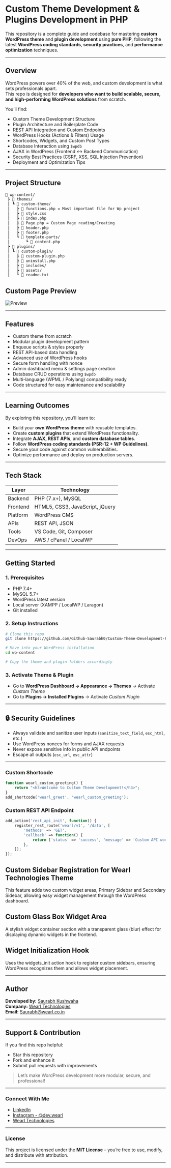 # Custom Theme Development & Plugins Development in PHP

This repository is a complete guide and codebase for mastering **custom WordPress theme** and **plugin development** using **pure PHP**, following the latest **WordPress coding standards**, **security practices**, and **performance optimization** techniques.

---

## Overview

WordPress powers over 40% of the web, and custom development is what sets professionals apart.  
This repo is designed for **developers who want to build scalable, secure, and high-performing WordPress solutions** from scratch.

You’ll find:
- Custom Theme Development Structure  
- Plugin Architecture and Boilerplate Code  
- REST API Integration and Custom Endpoints  
- WordPress Hooks (Actions & Filters) Usage  
- Shortcodes, Widgets, and Custom Post Types  
- Database Interaction using `$wpdb`  
- AJAX in WordPress (Frontend ↔ Backend Communication)  
- Security Best Practices (CSRF, XSS, SQL Injection Prevention)  
- Deployment and Optimization Tips  

---

## Project Structure

```bash
📁 wp-content/
 ┣ 📂 themes/
 ┃ ┗ 📂 custom-theme/
 ┃   ┣ 📜 functions.php = Most important file for Wp project
 ┃   ┣ 📜 style.css
 ┃   ┣ 📜 index.php
 ┃   ┣ 📜 Page.php = Custom Page reading/Creating
 ┃   ┣ 📜 header.php
 ┃   ┣ 📜 footer.php
 ┃   ┗ 📂 template-parts/
 ┃       ┗ 📜 content.php
 ┣ 📂 plugins/
 ┃ ┗ 📂 custom-plugin/
 ┃   ┣ 📜 custom-plugin.php
 ┃   ┣ 📜 uninstall.php
 ┃   ┣ 📂 includes/
 ┃   ┣ 📂 assets/
 ┃   ┗ 📜 readme.txt
```

##  Custom Page Preview
![Preview](Screens/Custompage.png)


---

## Features

- Custom theme from scratch  
- Modular plugin development pattern  
- Enqueue scripts & styles properly  
- REST API-based data handling  
- Advanced use of WordPress hooks  
- Secure form handling with nonce  
- Admin dashboard menu & settings page creation  
- Database CRUD operations using `$wpdb`  
- Multi-language (WPML / Polylang) compatibility ready  
- Code structured for easy maintenance and scalability  

---

## Learning Outcomes

By exploring this repository, you’ll learn to:

- Build your **own WordPress theme** with reusable templates.  
- Create **custom plugins** that extend WordPress functionality.  
- Integrate **AJAX, REST APIs**, and **custom database tables**.  
- Follow **WordPress coding standards (PSR-12 + WP Guidelines)**.  
- Secure your code against common vulnerabilities.  
- Optimize performance and deploy on production servers.

---

## Tech Stack

| Layer | Technology |
|-------|-------------|
| Backend | PHP (7.x+), MySQL |
| Frontend | HTML5, CSS3, JavaScript, jQuery |
| Platform | WordPress CMS |
| APIs | REST API, JSON |
| Tools | VS Code, Git, Composer |
| DevOps | AWS / cPanel / LocalWP |

---

## Getting Started

### 1️. Prerequisites
- PHP 7.4+  
- MySQL 5.7+  
- WordPress latest version  
- Local server (XAMPP / LocalWP / Laragon)  
- Git installed  

### 2️. Setup Instructions
```bash
# Clone this repo
git clone https://github.com/Github-Saurabh0/Custom-Theme-Development-Plugins-Development-in-PhP.git

# Move into your WordPress installation
cd wp-content

# Copy the theme and plugin folders accordingly
```

### 3️. Activate Theme & Plugin
- Go to **WordPress Dashboard → Appearance → Themes** → Activate *Custom Theme*  
- Go to **Plugins → Installed Plugins** → Activate *Custom Plugin*  

---

## 🔒 Security Guidelines

- Always validate and sanitize user inputs (`sanitize_text_field`, `esc_html`, etc.)  
- Use WordPress nonces for forms and AJAX requests  
- Never expose sensitive info in public API endpoints  
- Escape all outputs (`esc_url`, `esc_attr`)  

---

### Custom Shortcode
```php
function wearl_custom_greeting() {
    return "<h3>Welcome to Custom Theme Development!</h3>";
}
add_shortcode('wearl_greet', 'wearl_custom_greeting');
```

### Custom REST API Endpoint
```php
add_action('rest_api_init', function() {
    register_rest_route('wearl/v1', '/data', [
        'methods' => 'GET',
        'callback' => function() {
            return ['status' => 'success', 'message' => 'Custom API working fine!'];
        },
    ]);
});

```
## Custom Sidebar Registration for Wearl Technologies Theme

This feature adds two custom widget areas, Primary Sidebar and Secondary Sidebar, allowing easy widget management through the WordPress dashboard.

## Custom Glass Box Widget Area

A stylish widget container section with a transparent glass (blur) effect for displaying dynamic widgets in the frontend.

## Widget Initialization Hook

Uses the widgets_init action hook to register custom sidebars, ensuring WordPress recognizes them and allows widget placement.


---

## Author

**Developed by:** [Saurabh Kushwaha](https://www.linkedin.com/in/saurabh884095/)  
**Company:** [Wearl Technologies](https://wearl.co.in)  
**Email:** Saurabh@wearl.co.in 

---

## Support & Contribution

If you find this repo helpful:
- Star this repository  
- Fork and enhance it  
- Submit pull requests with improvements  

> Let’s make WordPress development more modular, secure, and professional!

---

### Connect With Me
- [LinkedIn](https://www.linkedin.com/in/saurabh884095/)
- [Instagram - @dev.wearl](https://www.instagram.com/dev.wearl)
- [Wearl Technologies](https://wearl.co.in)

---

### License
This project is licensed under the **MIT License** – you’re free to use, modify, and distribute with attribution.

---
